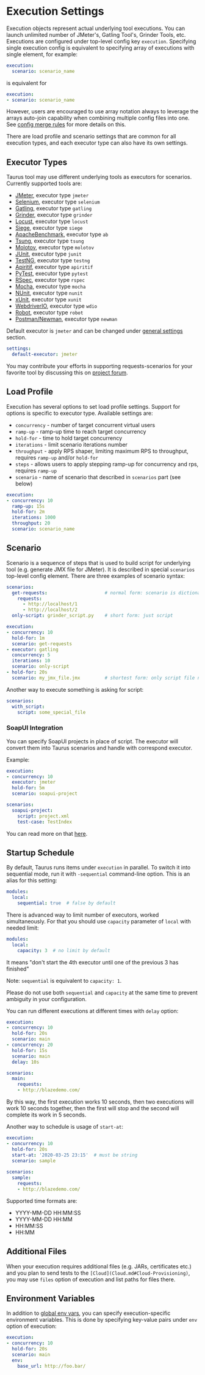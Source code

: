 # Execution Settings

Execution objects represent actual underlying tool executions. You can launch unlimited number of JMeter's, 
Gatling Tool's, Grinder Tools, etc. Executions are configured under top-level config key `execution`. 
Specifying single execution config is equivalent to specifying array of executions with single element, for example:

```yaml
execution:
  scenario: scenario_name    
```

is equivalent for 

```yaml
execution:
- scenario: scenario_name
```

However, users are encouraged to use array notation always to leverage the arrays auto-join capability when 
combining multiple config files into one. See [config merge rules](CommandLine.md#Multiple-Files-Merging-Rules) 
for more details on this.

There are load profile and scenario settings that are common for all execution types, and each executor type can 
also have its own settings.

## Executor Types

Taurus tool may use different underlying tools as executors for scenarios. Currently supported tools are:
 
  - [JMeter](JMeter.md), executor type `jmeter`
  - [Selenium](Selenium.md), executor type `selenium`
  - [Gatling](Gatling.md), executor type `gatling`
  - [Grinder](Grinder.md), executor type `grinder`
  - [Locust](Locust.md), executor type `locust`
  - [Siege](Siege.md), executor type `siege`
  - [ApacheBenchmark](ApacheBenchmark.md), executor type `ab`
  - [Tsung](Tsung.md), executor type `tsung`
  - [Molotov](Molotov.md), executor type `molotov`
  - [JUnit](JUnit.md), executor type `junit`
  - [TestNG](TestNG.md), executor type `testng`
  - [Apiritif](Apiritif.md), executor type `apiritif`
  - [PyTest](PyTest.md), executor type `pytest`
  - [RSpec](RSpec.md), executor type `rspec`
  - [Mocha](Mocha.md), executor type `mocha`
  - [NUnit](NUnit.md), executor type `nunit`
  - [xUnit](XUnit.md), executor type `xunit`
  - [WebdriverIO](WebdriverIO.md), executor type `wdio`
  - [Robot](Robot.md), executor type `robot`
  - [Postman/Newman](Postman.md), executor type `newman`

Default executor is `jmeter` and can be changed under [general settings](ConfigSyntax.md#Top-Level-Settings) section.
```yaml
settings:
  default-executor: jmeter
```

You may contribute your efforts in supporting requests-scenarios for your favorite tool by discussing this on 
[project forum](https://groups.google.com/forum/#!forum/codename-taurus).

## Load Profile

Execution has several options to set load profile settings. Support for options is specific to executor type. 
Available settings are:

 - `concurrency` - number of target concurrent virtual users
 - `ramp-up` - ramp-up time to reach target concurrency
 - `hold-for` - time to hold target concurrency
 - `iterations` - limit scenario iterations number
 - `throughput` - apply RPS shaper, limiting maximum RPS to throughput, requires `ramp-up` and/or `hold-for`
 - `steps` - allows users to apply stepping ramp-up for concurrency and rps, requires `ramp-up`
 - `scenario` - name of scenario that described in `scenarios` part (see below)

```yaml
execution: 
- concurrency: 10
  ramp-up: 15s
  hold-for: 2m
  iterations: 1000
  throughput: 20
  scenario: scenario_name
```

## Scenario

Scenario is a sequence of steps that is used to build script for underlying tool (e.g. generate JMX file for JMeter). 
It is described in special `scenarios` top-level config element. There are three examples of scenario syntax:

```yaml
scenarios:
  get-requests:                     # normal form: scenario is dictionary
    requests:
      - http://localhost/1
      - http://localhost/2  
  only-script: grinder_script.py    # short form: just script

execution:
- concurrency: 10
  hold-for: 1m
  scenario: get-requests  
- executor: gatling
  concurrency: 5
  iterations: 10
  scenario: only-script
- hold-for: 20s
  scenario: my_jmx_file.jmx         # shortest form: only script file name  
```

Another way to execute something is asking for script:
```yaml
scenarios:
  with_script:
    script: some_special_file
```

### SoapUI Integration

You can specify SoapUI projects in place of script. The executor will convert them into 
Taurus scenarios and handle with correspond executor.

Example:
```yaml
execution:
- concurrency: 10
  executor: jmeter
  hold-for: 5m
  scenario: soapui-project

scenarios:
  soapui-project:
    script: project.xml
    test-case: TestIndex
```

You can read more on that [here](SoapUI.md).

## Startup Schedule

By default, Taurus runs items under `execution` in parallel. 
To switch it into sequential mode, run it with `-sequential` command-line option. This is an alias for this setting:

```yaml
modules:
  local:
    sequential: true  # false by default
```
There is advanced way to limit number of executors, worked simultaneously. 
For that you should use `capacity` parameter of `local` with needed limit:  
```yaml
modules:
  local:
    capacity: 3  # no limit by default
```
It means "don't start the 4th executor until one of the previous 3 has finished"

Note: `sequential` is equivalent to `capacity: 1`.

Please do not use both `sequential` and `capacity` at the same time to prevent ambiguity in your configuration.

You can run different executions at different times with `delay` option:
```yaml
execution:
- concurrency: 10
  hold-for: 20s
  scenario: main
- concurrency: 20
  hold-for: 15s
  scenario: main
  delay: 10s

scenarios:
  main:
    requests:
    - http://blazedemo.com/
```
By this way, the first execution works 10 seconds, then two executions will work 10 seconds together, 
then the first will stop and the second will complete its work in 5 seconds.

Another way to schedule is usage of `start-at`:
```yaml
execution:
- concurrency: 10
  hold-for: 20s
  start-at: '2020-03-25 23:15'  # must be string
  scenario: sample
  
scenarios:
  sample:
    requests:
    - http://blazedemo.com/
```
Supported time formats are:
- YYYY-MM-DD HH:MM:SS
- YYYY-MM-DD HH:MM
- HH:MM:SS
- HH:MM

## Additional Files

When your execution requires additional files (e.g. JARs, certificates etc.) and you plan to send tests to 
the `[Сloud](Cloud.md#Cloud-Provisioning)`, you may use `files` option of execution and list paths for files there. 

## Environment Variables

In addition to [global env vars](ConfigSyntax.md#environment-variable-access), you can specify execution-specific 
environment variables. This is done by specifying key-value pairs under `env` option of execution:  

```yaml
execution:
- concurrency: 10
  hold-for: 20s
  scenario: main
  env:
    base_url: http://foo.bar/
```